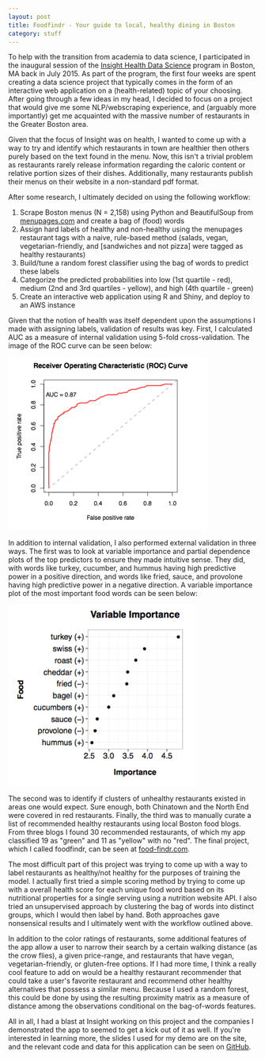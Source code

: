 ```yaml
---
layout: post
title: Foodfindr - Your guide to local, healthy dining in Boston 
category: stuff
---
```


To help with the transition from academia to data science, I participated in the inaugural session of the [Insight Health Data Science](http://insighthealthdata.com/) program in Boston, MA back in July 2015. As part of the program, the first four weeks are spent creating a data science project that typically comes in the form of an interactive web application on a (health-related) topic of your choosing. After going through a few ideas in my head, I decided to focus on a project that would give me some NLP/webscraping experience, and (arguably more importantly) get me acquainted with the massive number of restaurants in the Greater Boston area. 

Given that the focus of Insight was on health, I wanted to come up with a way to try and identify which restaurants in town are healthier then others purely based on the text found in the menu. Now, this isn't a trivial problem as restaurants rarely release information regarding the caloric content or relative portion sizes of their dishes. Additionally, many restaurants publish their menus on their website in a non-standard pdf format.

After some research, I ultimately decided on using the following workflow:

  1. Scrape Boston menus (N = 2,158) using Python and BeautifulSoup from [menupages.com](http://boston.menupages.com/) and create a bag of (food) words
  2. Assign hard labels of healthy and non-healthy using the menupages restaurant tags with a naive, rule-based method (salads, vegan, vegetarian-friendly, and [sandwiches and not pizza] were tagged as healthy restaurants)
  3. Build/tune a random forest classifier using the bag of words to predict these labels
  4. Categorize the predicted probabilities into low (1st quartile - red), medium (2nd and 3rd quartiles - yellow), and high (4th quartile - green)
  5. Create an interactive web application using R and Shiny, and deploy to an AWS instance

Given that the notion of health was itself dependent upon the assumptions I made with assigning labels, validation of results was key. First, I calculated AUC as a measure of internal validation using 5-fold cross-validation. The image of the ROC curve can be seen below:

![center](/figs/2016-03-01-food-findr/ROC.png)

In addition to internal validation, I also performed external validation in three ways. The first was to look at variable importance and partial dependence plots of the top predictors to ensure they made intuitive sense. They did, with words like turkey, cucumber, and hummus having high predictive power in a positive direction, and words like fried, sauce, and provolone having high predictive power in a negative direction. A variable importance plot of the most important food words can be seen below:


![center](/figs/2016-03-01-food-findr/VarImp.png)

The second was to identify if clusters of unhealthy restaurants existed in areas one would expect. Sure enough, both Chinatown and the North End were covered in red restaurants. Finally, the third was to manually curate a list of recommended healthy restaurants using local Boston food blogs. From three blogs I found 30 recommended restaurants, of which my app classified 19 as "green" and 11 as "yellow" with no "red". The final project, which I called foodfindr, can be seen at [food-findr.com](http://food-findr.com). 

The most difficult part of this project was trying to come up with a way to label restaurants as healthy/not healthy for the purposes of training the model. I actually first tried a simple scoring method by trying to come up with a overall health score for each unique food word based on its nutritional properties for a single serving using a nutrition website API. I also tried an unsupervised approach by clustering the bag of words into distinct groups, which I would then label by hand. Both approaches gave nonsensical results and I ultimately went with the workflow outlined above.

In addition to the color ratings of restaurants, some additional features of the app allow a user to narrow their search by a certain walking distance (as the crow flies), a given price-range, and restaurants that have vegan, vegetarian-friendly, or gluten-free options. If I had more time, I think a really cool feature to add on would be a healthy restaurant recommender that could take a user's favorite restaurant and recommend other healthy alternatives that possess a similar menu. Because I used a random forest, this could be done by using the resulting proximity matrix as a measure of distance among the observations conditional on the bag-of-words features.

All in all, I had a blast at Insight working on this project and the companies I demonstrated the app to seemed to get a kick out of it as well. If you're interested in learning more, the slides I used for my demo are on the site, and the relevant code and data for this application can be seen on [GitHub](https://github.com/dpmartin42/foodfindr).


